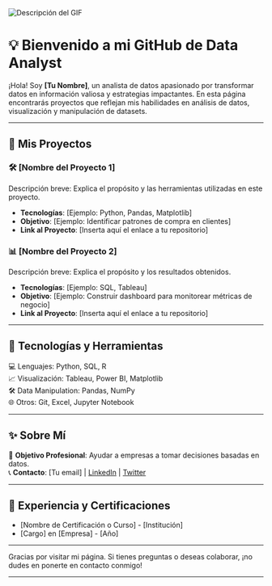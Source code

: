 <img src="[ruta-del-gif.gif](https://camo.githubusercontent.com/d08aadf8021e68a136ca0010eca651e1d88e3cabb1e9cbd46e8b3b5bf54057c4/68747470733a2f2f7777772e6f6d6164616865616c74682e636f6d2f68756266732f5175616e74696679696e674265686176696f725f4865616465725f416e696d6174655f3038303831382d312e676966)" alt="Descripción del GIF">

# 💡 Bienvenido a mi GitHub de Data Analyst

¡Hola! Soy **[Tu Nombre]**, un analista de datos apasionado por transformar datos en información valiosa y estrategias impactantes. En esta página encontrarás proyectos que reflejan mis habilidades en análisis de datos, visualización y manipulación de datasets.

---

## 📂 Mis Proyectos

### 🛠️ [Nombre del Proyecto 1]
Descripción breve: Explica el propósito y las herramientas utilizadas en este proyecto.
- **Tecnologías**: [Ejemplo: Python, Pandas, Matplotlib]
- **Objetivo**: [Ejemplo: Identificar patrones de compra en clientes]
- **Link al Proyecto**: [Inserta aquí el enlace a tu repositorio]

### 📊 [Nombre del Proyecto 2]
Descripción breve: Explica el propósito y los resultados obtenidos.
- **Tecnologías**: [Ejemplo: SQL, Tableau]
- **Objetivo**: [Ejemplo: Construir dashboard para monitorear métricas de negocio]
- **Link al Proyecto**: [Inserta aquí el enlace a tu repositorio]

---

## 🔧 Tecnologías y Herramientas

💻 Lenguajes: Python, SQL, R  
📈 Visualización: Tableau, Power BI, Matplotlib  
🛠️ Data Manipulation: Pandas, NumPy  
🌐 Otros: Git, Excel, Jupyter Notebook

---

## ✨ Sobre Mí

🎯 **Objetivo Profesional**: Ayudar a empresas a tomar decisiones basadas en datos.  
📞 **Contacto**: [Tu email] | [LinkedIn](https://linkedin.com/in/tu-perfil) | [Twitter](https://twitter.com/tu-perfil)

---

## 🎯 Experiencia y Certificaciones

- [Nombre de Certificación o Curso] - [Institución]
- [Cargo] en [Empresa] - [Año]

---

Gracias por visitar mi página. Si tienes preguntas o deseas colaborar, ¡no dudes en ponerte en contacto conmigo!

---
